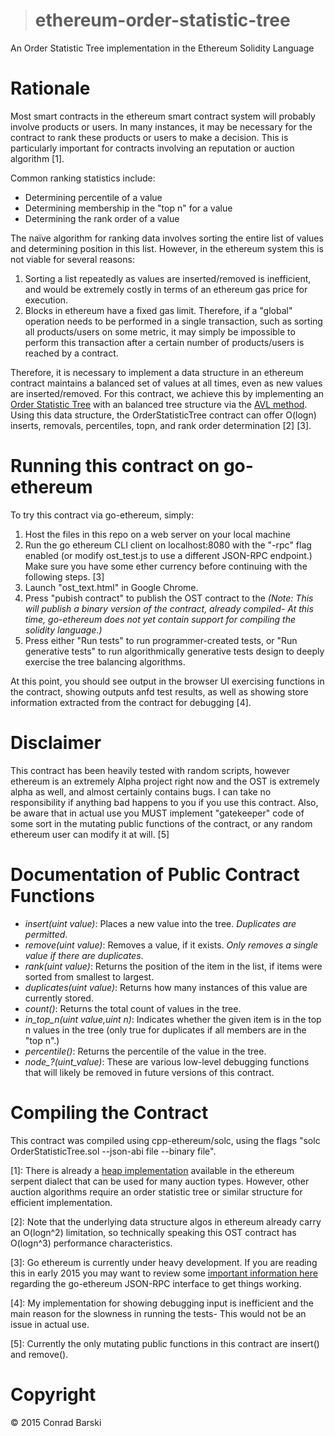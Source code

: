># ethereum-order-statistic-tree
An Order Statistic Tree implementation in the Ethereum Solidity Language

# Rationale
Most smart contracts in the ethereum smart contract system will probably involve products or users. In many instances, it may be necessary for the contract to rank these products or users to make a decision. This is particularly important for contracts involving an reputation or auction algorithm [1].

Common ranking statistics include:

 - Determining percentile of a value
 - Determining membership in the "top n" for a value
 - Determining the rank order of a value

The naïve algorithm for ranking data involves sorting the entire list of values and determining position in this list. However, in the ethereum system this is not viable for several reasons:

 1. Sorting a list repeatedly as values are inserted/removed is inefficient, and would be extremely costly in terms of an ethereum gas price for execution.
 2. Blocks in ethereum have a fixed gas limit. Therefore, if a "global" operation needs to be performed in a single transaction, such as sorting all products/users on some metric, it may simply be impossible to perform this transaction after a certain number of products/users is reached by a contract.

Therefore, it is necessary to implement a data structure in an ethereum contract maintains a balanced set of values at all times, even as new values are inserted/removed. For this contract, we achieve this by implementing an [Order Statistic Tree](http://en.wikipedia.org/wiki/Order_statistic_tree) with an balanced tree structure via the [AVL method](http://en.wikipedia.org/wiki/AVL_tree). Using this data structure, the OrderStatisticTree contract can offer O(logn) inserts, removals, percentiles, topn, and rank order determination [2] [3].

# Running this contract on go-ethereum

To try this contract via go-ethereum, simply:

1. Host the files in this repo on a web server on your local machine
2. Run the go ethereum CLI client on localhost:8080 with the "-rpc" flag enabled (or modify ost_test.js to use a different JSON-RPC endpoint.) Make sure you have some ether currency before continuing with the following steps. [3]
3. Launch "ost_text.html" in Google Chrome.
4. Press "pubish contract" to publish the OST contract to the _(Note: This will publish a binary version of the contract, already compiled- At this time, go-ethereum does not yet contain support for compiling the solidity language.)_
5. Press either "Run tests" to run programmer-created tests, or "Run generative tests" to run algorithmically generative tests design to deeply exercise the tree balancing algorithms.

At this point, you should see output in the browser UI exercising functions in the contract, showing outputs anfd test results, as well as showing store information extracted from the contract for debugging [4].

# Disclaimer

This contract has been heavily tested with random scripts, however ethereum is an extremely Alpha project right now and the OST is extremely alpha as well, and almost certainly contains bugs. I can take no responsibility if anything bad happens to you if you use this contract. Also, be aware that in actual use you MUST implement "gatekeeper" code of some sort in the mutating public functions of the contract, or any random ethereum user can modify it at will. [5]

# Documentation of Public Contract Functions

 - *insert(uint value)*: Places a new value into the tree. _Duplicates are permitted_.
 - *remove(uint value)*: Removes a value, if it exists. _Only removes a single value if there are duplicates_.
 - *rank(uint value)*: Returns the position of the item in the list, if items were sorted from smallest to largest.
 - *duplicates(uint value)*: Returns how many instances of this value are currently stored.
 - *count()*: Returns the total count of values in the tree.
 - *in_top_n(uint value,uint n)*: Indicates whether the given item is in the top n values in the tree (only true for duplicates if all members are in the "top n".)
 - *percentile()*: Returns the percentile of the value in the tree.
 - *node_?(uint_value)*: These are various low-level debugging functions that will likely be removed in future versions of this contract.

# Compiling the Contract

This contract was compiled using cpp-ethereum/solc, using the flags "solc OrderStatisticTree.sol --json-abi file --binary file".

[1]: There is already a [heap implementation](https://github.com/ethereum/serpent/blob/master/examples/cyberdyne/heap.se) available in the ethereum serpent dialect that can be used for many auction types. However, other auction algorithms require an order statistic tree or similar structure for efficient implementation.

[2]: Note that the underlying data structure algos in ethereum already carry an O(logn^2) limitation, so technically speaking this OST contract has O(logn^3) performance characteristics.

[3]: Go ethereum is currently under heavy development. If you are reading this in early 2015 you may want to review some [important information here](http://forum.ethereum.org/discussion/1784/my-working-steps-go-ethereum-cli-json-rpc-chrome-browser-etherum-js-solidity) regarding the go-ethereum JSON-RPC interface to get things working.

[4]: My implementation for showing debugging input is inefficient and the main reason for the slowness in running the tests- This would not be an issue in actual use.

[5]: Currently the only mutating public functions in this contract are insert() and remove().

# Copyright

© 2015 Conrad Barski